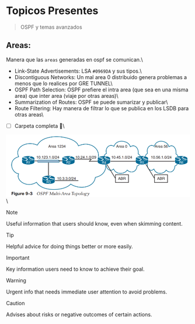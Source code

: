 # Topicos Presentes
> OSPF y temas avanzados

## Areas: 
Manera que las `areas` generadas en ospf se comunican.\
* Link-State Advertisements: LSA `#0969DA` y sus tipos.\
* Discontiguous Networks: Un mal area 0 distribuido genera problemas a menos que lo realices por GRE TUNNEL\
* OSPF Path Selection: OSPF prefiere el intra area (que sea en una misma area) que inter area (viaje por otras areas)\
* Summarization of Routes: OSPF se puede sumarizar y publicar\
* Route Filtering: Hay manera de filtrar lo que se publica en los LSDB para otras areas\
- [ ] Carpeta completa :tada:\

 ![Image Alt](https://github.com/Nigelpa74/CCNP-brief/blob/35479f397f5912056e406a0c9b2250337302fe77/Area%20Ospf.png)
\
> [!NOTE]
> Useful information that users should know, even when skimming content.

> [!TIP]
> Helpful advice for doing things better or more easily.

> [!IMPORTANT]
> Key information users need to know to achieve their goal.

> [!WARNING]
> Urgent info that needs immediate user attention to avoid problems.

> [!CAUTION]
> Advises about risks or negative outcomes of certain actions.
